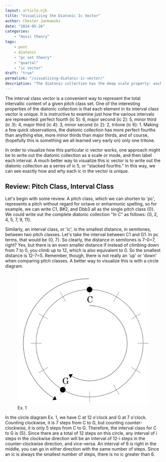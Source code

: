 ```yaml
---
layout: article.njk
title: "Visualizing the Diatonic Ic Vector"
author: Chester Jankowski
date: "2024-05-26"
categories:
    - "music theory"
tags:
    - post
    - diatonic
    - "pc set theory"
    - "quartal"
    - "ic vector"
draft: "true"
permalink: "/visualizing-diatonic-ic-vector/"
description: "The diatonic collection has the deep scale property: each element in its ic vector is unique. By looking at the collection as a 'stack of fourths,' we can easily visualize how and why each ic is unique."
---
```


The interval class vector is a convenient way to represent the total intervallic content of a given pitch class set. One of the interesting properties of the diatonic collection is that each element in its interval class vector is unique. It is instructive to examine just how the various intervals are represented: perfect fourth (ic 5): 6, major second (ic 2): 5, minor third (ic 3): 4, major third (ic 4): 3, minor second (ic 2): 2, tritone (ic 6): 1. Making a few quick observations, the diatonic collection has more perfect fourths than anything else, more minor thirds than major thirds, and of course, (hopefully this is something we all learned very early on) only one tritone.

In order to visualize how this particular ic vector works, one approach might be to write out the diatonic collection as a scale or mode, and then label each interval. A much better way to visualize this ic vector is to write out the diatonic collection as a series of ic 5, or "stacked fourths." In this way, we can see exactly how and why each ic in the vector is unique.

## Review: Pitch Class, Interval Class

Let's begin with some review. A pitch class, which we can shorten to 'pc', represents a pitch without regard for octave or enharmonic spelling, so for example, we can write C1, B#2, and Dbb3 all as the single pitch class {0}. We could write out the complete diatonic collection "In C" as follows: {0, 2, 4, 5, 7, 9, 11}.

Similarly, an interval class, or 'ic', is the smallest distance, in semitones, between two pitch classes. Let's take the interval between C1 and G1. In pc terms, that would be {0, 7}. So clearly, the distance in semitones is 7-0=7, right? Yes, but there is an even smaller distance if instead of climbing down from 7 to 0, you climb up to 12, which is also equivalent to 0. So the smallest distance is 12-7=5. Remember, though, there is not really an 'up' or 'down' when comparing pitch classes. A better way to visualize this is with a circle diagram.

<figure><img class="img-small" src="images/circle-diagram-c-g-hd.png" alt="circle diagram" max-width="25%"><figcaption>Ex. 1</figcaption></figure>

In the circle diagram Ex. 1, we have C at 12 o'clock and G at 7 o'clock. Counting clockwise, it is 7 steps from C to G, but counting counter-clockwise, it is only 5 steps from C to G. Therefore, the interval class for C to G is {5}. Since there are a total of 12 steps on this circle, any interval of i steps in the clockwise direction will be an interval of 12-i steps in the counter-clockwise direction, and vice-versa. An interval of 6 is right in the middle, you can go in either direction with the same number of steps. Since an ic is always the smallest number of steps, there is no ic greater than 6.


